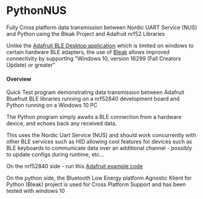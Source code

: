 # PythonNUS
Fully Cross platform data transmission between Nordic UART Service (NUS) and Python using the Bleak Project and Adafruit nrf52 Libraries

Unlike the [Adafruit BLE Desktop application](https://github.com/adafruit/adafruit-bluefruit-le-desktop) which is limited on windows to certain hardware BLE adapters, the use of [Bleak](https://github.com/hbldh/bleak) allows improved connectivity by supporting "Windows 10, version 16299 (Fall Creators Update) or greater"

#### Overview

Quick Test program demonstrating data transmission between Adafruit Bluefruit BLE libraries running on a nrf52840 development board and Python running on a Windows 10 PC

The Python program simply awaits a BLE connection from a hardware device, and echoes back any received data. 

This uses the Nordic Uart Service (NUS) and should work concurrently with other BLE services such as HID allowing cool features for devices such as BLE keyboards to communicate data over an additional channel - possibly to update configs during runtime, etc...

On the nrf52840 side - run this [Adafruit example code](https://github.com/adafruit/Adafruit_nRF52_Arduino/blob/master/libraries/Bluefruit52Lib/examples/Peripheral/bleuart/bleuart.ino)

On the python side, the Bluetooth Low Energy platform Agnostic Klient for Python (Bleak) project is used for Cross Platform Support and has been tested with windows 10

